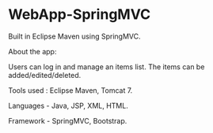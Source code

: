 # WebApp-SpringMVC

Built in Eclipse Maven using SpringMVC.

About the app:

Users can log in and manage an items list. The items can be added/edited/deleted.

Tools used : Eclipse Maven, Tomcat 7.

Languages - Java, JSP, XML, HTML.

Framework - SpringMVC, Bootstrap.
